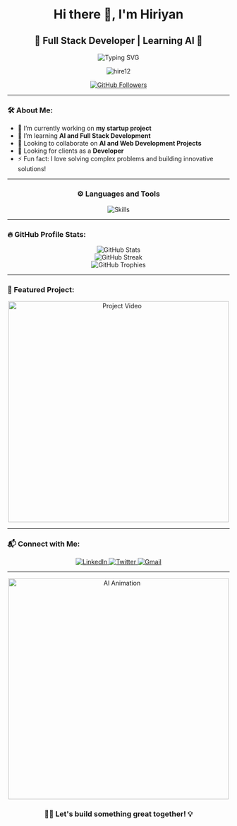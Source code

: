 <h1 align="center">Hi there 👋, I'm Hiriyan</h1>
<h2 align="center"> 🚀 Full Stack Developer | Learning AI 🌟 </h2>

<p align="center">
  <img src="https://readme-typing-svg.herokuapp.com?color=36BCF7&size=30&center=true&vCenter=true&width=500&lines=Welcome+to+My+Profile!+🌟;Full+Stack+Developer+%7C+AI+Enthusiast+👨‍💻;Building+Innovative+Web+Applications+💻;Let's+build+something+great+together+✨" alt="Typing SVG">
</p>

<p align="center">
  <img src="https://komarev.com/ghpvc/?username=hire12&label=Profile%20views&color=0e75b6&style=flat" alt="hire12" />
</p>

<p align="center">
  <a href="https://github.com/hire12" target="_blank">
    <img src="https://img.shields.io/github/followers/hire12?label=Follow&style=social" alt="GitHub Followers"/>
  </a>
</p>

---

### 🛠️ About Me:
- 🔭 I’m currently working on **my startup project**
- 🌱 I’m learning **AI and Full Stack Development**
- 👯 Looking to collaborate on **AI and Web Development Projects**
- 🤝 Looking for clients as a **Developer**
- ⚡ Fun fact: I love solving complex problems and building innovative solutions!

---

<h3 align="center">⚙️ Languages and Tools</h3>
<p align="center">
  <img src="https://skillicons.dev/icons?i=nextjs,ts,react,nodejs,mysql,tailwind,express,html,css,git,github&theme=dark" alt="Skills"/>
</p>

---

### 🔥 GitHub Profile Stats:

<div align="center">
  <img src="https://github-readme-stats.vercel.app/api?username=hire12&show_icons=true&theme=radical" alt="GitHub Stats" />
</div>

<div align="center">
  <img src="https://github-readme-streak-stats.herokuapp.com/?user=hire12&theme=radical&hide_border=true" alt="GitHub Streak" />
</div>

<div align="center">
  <img src="https://github-profile-trophy.vercel.app/?username=hire12&theme=radical&no-bg=true&no-frame=true&row=1&column=7" alt="GitHub Trophies" />
</div>

---

### 🎥 Featured Project:

<p align="center">
  <a href="https://your-project-link.com">
    <img src="https://img.youtube.com/vi/YOUR_VIDEO_ID/maxresdefault.jpg" alt="Project Video" width="500"/>
  </a>
</p>

---

### 📬 Connect with Me:
<p align="center">
  <a href="https://www.linkedin.com/in/hiriyan/" target="_blank"> <img src="https://img.shields.io/badge/LinkedIn-0A66C2?style=for-the-badge&logo=linkedin&logoColor=white" alt="LinkedIn" /> </a>
  <a href="https://twitter.com/hiriyan" target="_blank"> <img src="https://img.shields.io/badge/Twitter-1DA1F2?style=for-the-badge&logo=twitter&logoColor=white" alt="Twitter" /> </a>
  <a href="mailto:hire12@gmail.com"> <img src="https://img.shields.io/badge/Gmail-D14836?style=for-the-badge&logo=gmail&logoColor=white" alt="Gmail" /> </a>
</p>

---

<p align="center">
  <img src="https://media.giphy.com/media/L1R1tvI9svkIWwpVYr/giphy.gif" alt="AI Animation" width="500"/>
</p>

<h3 align="center">👨‍💻 Let's build something great together! 💡</h3>
